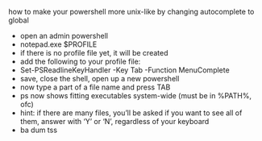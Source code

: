 how to make your powershell more unix-like by changing autocomplete to global
- open an admin powershell
- notepad.exe $PROFILE
- if there is no profile file yet, it will be created
- add the following to your profile file: 
- Set-PSReadlineKeyHandler -Key Tab -Function MenuComplete
- save, close the shell, open up a new powershell
- now type a part of a file name and press TAB
- ps now shows fitting executables system-wide (must be in %PATH%, ofc)
- hint: if there are many files, you’ll be asked if you want to see all of them, answer with ‘Y’ or ‘N’, regardless of your keyboard
- ba dum tss
